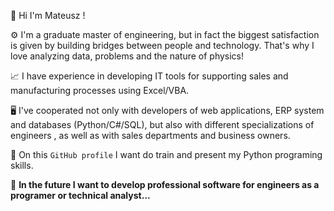 👋 Hi I'm Mateusz !

⚙ I'm a graduate master of engineering, but in fact the biggest satisfaction is given by building bridges between people and technology. That's why I love analyzing data, problems and the nature of physics!

📈 I have experience in developing IT tools for supporting sales and manufacturing processes using Excel/VBA. 

🖥️ I've cooperated not only with developers of web applications, ERP system and databases (Python/C#/SQL), but also with different specializations of engineers , as well as with sales departments and business owners.

🐍 On this ```GitHub profile``` I want do train and present my Python programing skills.

💪 **In the future I want to develop professional software for engineers as a programer or technical analyst...**

<!---
mateo139/mateo139 is a ✨ special ✨ repository because its `README.md` (this file) appears on your GitHub profile.
You can click the Preview link to take a look at your changes.
--->
